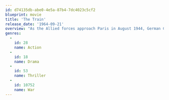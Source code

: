 ```yaml
---
id: d74135db-abe0-4e5a-87b4-7dc4023c5cf2
blueprint: movie
title: 'The Train'
release_date: '1964-09-21'
overview: "As the Allied forces approach Paris in August 1944, German Colonel Von Waldheim is desperate to take all of France's greatest paintings to Germany. He manages to secure a train to transport the valuable art works even as the chaos of retreat descends upon them. The French resistance however wants to stop them from stealing their national treasures but have received orders from London that they are not to be destroyed. The station master, Labiche, is tasked with scheduling the train and making it all happen smoothly but he is also part of a dwindling group of resistance fighters tasked with preventing the theft. He and others stage an elaborate ruse to keep the train from ever leaving French territory."
genres:
  -
    id: 28
    name: Action
  -
    id: 18
    name: Drama
  -
    id: 53
    name: Thriller
  -
    id: 10752
    name: War
---
```

